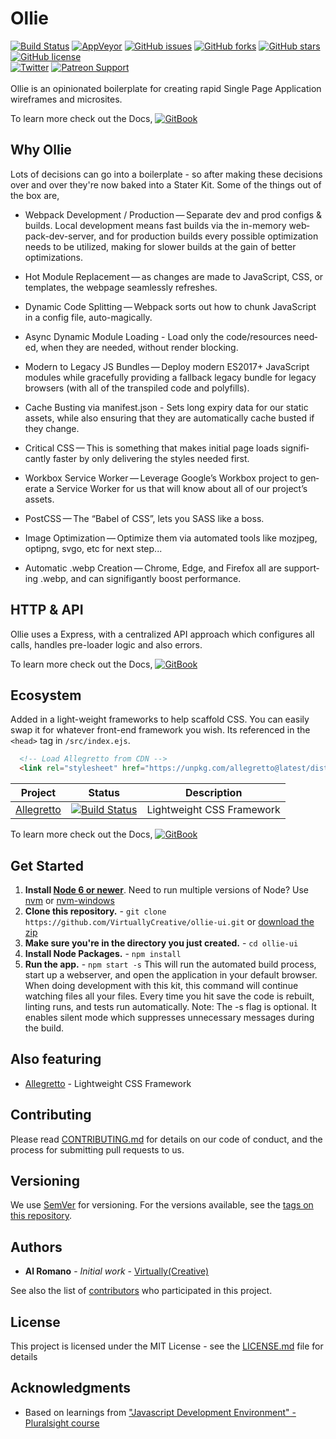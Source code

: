 # Ollie

[![Build Status](https://travis-ci.org/VirtuallyCreative/ollie-ui.svg?branch=master)](https://travis-ci.org/VirtuallyCreative/ollie-ui)
[![AppVeyor](https://ci.appveyor.com/api/projects/status/t3wv39owatkxpx9m?svg=true)](https://ci.appveyor.com/project/vip3rousmango/ollie)
[![GitHub issues](https://img.shields.io/github/issues/VirtuallyCreative/ollie-ui.svg)](https://github.com/VirtuallyCreative/ollie-ui/issues)
[![GitHub forks](https://img.shields.io/github/forks/VirtuallyCreative/ollie-ui.svg)](https://github.com/VirtuallyCreative/ollie-ui/network)
[![GitHub stars](https://img.shields.io/github/stars/VirtuallyCreative/ollie-ui.svg)](https://github.com/VirtuallyCreative/ollie-ui/stargazers)
[![GitHub license](https://img.shields.io/github/license/VirtuallyCreative/ollie-ui.svg)](https://github.com/VirtuallyCreative/ollie-ui)
<br />
[![Twitter](https://img.shields.io/twitter/url/https/github.com/VirtuallyCreative/ollie-ui.svg?style=social)](https://twitter.com/intent/tweet?text=Wow:&url=https%3A%2F%2Fgithub.com%2FVirtuallyCreative%2Follie-ui) [![Patreon Support](https://img.shields.io/badge/Patreon%20Support-Help%20Ollie%20get%20better-orange.svg)](https://www.patreon.com/preview/2c04ab8f423140269d46d535e6bb7134)
<br /><br />
Ollie is an opinionated boilerplate for creating rapid Single Page Application wireframes and microsites.

To learn more check out the Docs, [![GitBook](https://img.shields.io/badge/docs-gitbook-blue.svg)](https://virtuallycreative.gitbook.io/ollie-framework/v/docs/)

## Why Ollie

Lots of decisions can go into a boilerplate - so after making these decisions over and over they're now baked into a Stater Kit. 
Some of the things out of the box are,

* Webpack Devel­op­ment / Pro­duc­tion — Sep­a­rate dev and prod con­figs & builds. Local devel­op­ment means fast builds via the in-mem­o­ry web­pack-dev-serv­er, and for pro­duc­tion builds every pos­si­ble opti­miza­tion needs to be utilized, making for slower builds at the gain of better optimizations.

* Hot Mod­ule Replace­ment — as changes are made to JavaScript, CSS, or tem­plates, the web­page seam­less­ly refreshes.

* Dynam­ic Code Split­ting — Webpack sorts out how to chunk JavaScript in a con­fig file, auto-magically.

* Async Dynam­ic Mod­ule Load­ing - Load only the code/​resources need­ed, when they are need­ed, with­out ren­der blocking.

* Mod­ern to Lega­cy JS Bun­dles — Deploy mod­ern ES2017+ JavaScript mod­ules while grace­ful­ly pro­vid­ing a fall­back lega­cy bun­dle for lega­cy browsers (with all of the tran­spiled code and polyfills).

* Cache Bust­ing via manifest.json - Sets long expiry data for our sta­t­ic assets, while also ensur­ing that they are auto­mat­i­cal­ly cache bust­ed if they change.

* Crit­i­cal CSS — This is some­thing that makes ini­tial page loads sig­nif­i­cant­ly faster by only delivering the styles needed first.

* Work­box Ser­vice Work­er — Lever­age Google’s Work­box project to gen­er­ate a Ser­vice Work­er for us that will know about all of our project’s assets.

* PostC­SS — The ​“Babel of CSS”, lets you SASS like a boss.

* Image Opti­miza­tion — Opti­mize them via auto­mat­ed tools like mozjpeg, optipng, svgo, etc for next step...

* Auto­mat­ic .webp Cre­ation — Chrome, Edge, and Fire­fox all are sup­port­ing .webp, and can signifigantly boost performance.

## HTTP & API

Ollie uses a Express, with a centralized API approach which configures all calls, handles pre-loader logic and also errors.

To learn more check out the Docs, [![GitBook](https://img.shields.io/badge/docs-gitbook-blue.svg)](https://virtuallycreative.gitbook.io/ollie-framework/v/docs/development-server/page4/page4-1)

## Ecosystem

Added in a light-weight frameworks to help scaffold CSS. You can easily swap it for whatever front-end framework you wish.
Its referenced in the `<head>` tag in `/src/index.ejs`.

```html
  <!-- Load Allegretto from CDN -->
  <link rel="stylesheet" href="https://unpkg.com/allegretto@latest/dist/retto.min.css" type="text/css" media="all">
```

| Project | Status | Description |
|---------|--------|-------------|
| [Allegretto](https://github.com/VirtuallyCreative/allegretto)          | [![Build Status](https://travis-ci.org/VirtuallyCreative/allegretto.svg?branch=master)](https://travis-ci.org/VirtuallyCreative/allegretto) | Lightweight CSS Framework |

To learn more check out the Docs, [![GitBook](https://img.shields.io/badge/docs-gitbook-blue.svg)](https://virtuallycreative.gitbook.io/ollie-framework/v/docs/package-management/page3/page3-2)

## Get Started

1. **Install [Node 6 or newer](https://nodejs.org)**. Need to run multiple versions of Node? Use [nvm](https://github.com/creationix/nvm) or [nvm-windows](https://github.com/coreybutler/nvm-windows)
2. **Clone this repository.** - `git clone https://github.com/VirtuallyCreative/ollie-ui.git` or [download the zip](https://github.com/VirtuallyCreative/ollie-ui/archive/master.zip)
3. **Make sure you're in the directory you just created.** - `cd ollie-ui`
4. **Install Node Packages.** - `npm install`
5. **Run the app.** - `npm start -s`
   This will run the automated build process, start up a webserver, and open the application in your default browser. When doing development with this kit, this command will continue watching files all your files. Every time you hit save the code is rebuilt, linting runs, and tests run automatically. Note: The -s flag is optional. It enables silent mode which suppresses unnecessary messages during the build.

## Also featuring

* [Allegretto](https://allegretto.herokuapp.com/) - Lightweight CSS Framework

## Contributing

Please read [CONTRIBUTING.md](CONTRIBUTING.md) for details on our code of conduct, and the process for submitting pull requests to us.

## Versioning

We use [SemVer](http://semver.org/) for versioning. For the versions available, see the [tags on this repository](https://github.com/VirtuallyCreative/Ollie/tags).

## Authors

* **Al Romano** - *Initial work* - [Virtually(Creative)](https://github.com/VirtuallyCreative)

See also the list of [contributors](https://github.com/VirtuallyCreative/Ollie/contributors) who participated in this project.

## License

This project is licensed under the MIT License - see the [LICENSE.md](LICENSE.md) file for details

## Acknowledgments

* Based on learnings from ["Javascript Development Environment" - Pluralsight course](https://app.pluralsight.com/library/courses/javascript-development-environment/)
